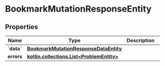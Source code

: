 
# BookmarkMutationResponseEntity

## Properties
Name | Type | Description | Notes
------------ | ------------- | ------------- | -------------
**&#x60;data&#x60;** | [**BookmarkMutationResponseDataEntity**](BookmarkMutationResponseDataEntity.md) |  |  [optional]
**errors** | [**kotlin.collections.List&lt;ProblemEntity&gt;**](ProblemEntity.md) |  |  [optional]



